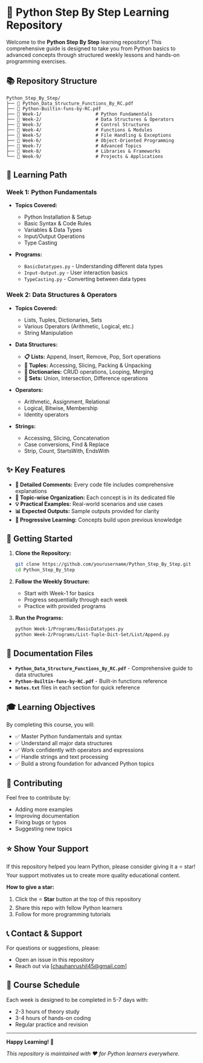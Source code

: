 # 🐍 Python Step By Step Learning Repository

Welcome to the **Python Step By Step** learning repository! This comprehensive guide is designed to take you from Python basics to advanced concepts through structured weekly lessons and hands-on programming exercises.

## 📚 Repository Structure

```
Python_Step_By_Step/
├── 📖 Python_Data_Structure_Functions_By_RC.pdf
├── 📖 Python-Builtin-funs-by-RC.pdf
├── 📁 Week-1/                    # Python Fundamentals
├── 📁 Week-2/                    # Data Structures & Operators
├── 📁 Week-3/                    # Control Structures
├── 📁 Week-4/                    # Functions & Modules
├── 📁 Week-5/                    # File Handling & Exceptions
├── 📁 Week-6/                    # Object-Oriented Programming
├── 📁 Week-7/                    # Advanced Topics
├── 📁 Week-8/                    # Libraries & Frameworks
└── 📁 Week-9/                    # Projects & Applications
```

## 🎯 Learning Path

### Week 1: Python Fundamentals
- **Topics Covered:**
  - Python Installation & Setup
  - Basic Syntax & Code Rules
  - Variables & Data Types
  - Input/Output Operations
  - Type Casting

- **Programs:**
  - `BasicDatatypes.py` - Understanding different data types
  - `Input-Output.py` - User interaction basics
  - `TypeCasting.py` - Converting between data types

### Week 2: Data Structures & Operators
- **Topics Covered:**
  - Lists, Tuples, Dictionaries, Sets
  - Various Operators (Arithmetic, Logical, etc.)
  - String Manipulation

- **Data Structures:**
  - **📋 Lists:** Append, Insert, Remove, Pop, Sort operations
  - **📝 Tuples:** Accessing, Slicing, Packing & Unpacking
  - **📖 Dictionaries:** CRUD operations, Looping, Merging
  - **🔢 Sets:** Union, Intersection, Difference operations

- **Operators:**
  - Arithmetic, Assignment, Relational
  - Logical, Bitwise, Membership
  - Identity operators

- **Strings:**
  - Accessing, Slicing, Concatenation
  - Case conversions, Find & Replace
  - Strip, Count, StartsWith, EndsWith

## ✨ Key Features

- **📝 Detailed Comments:** Every code file includes comprehensive explanations
- **🎯 Topic-wise Organization:** Each concept is in its dedicated file
- **💡 Practical Examples:** Real-world scenarios and use cases
- **📊 Expected Outputs:** Sample outputs provided for clarity
- **🔄 Progressive Learning:** Concepts build upon previous knowledge

## 🚀 Getting Started

1. **Clone the Repository:**
   ```bash
   git clone https://github.com/yourusername/Python_Step_By_Step.git
   cd Python_Step_By_Step
   ```

2. **Follow the Weekly Structure:**
   - Start with Week-1 for basics
   - Progress sequentially through each week
   - Practice with provided programs

3. **Run the Programs:**
   ```bash
   python Week-1/Programs/BasicDatatypes.py
   python Week-2/Programs/List-Tuple-Dict-Set/List/Append.py
   ```

## 📖 Documentation Files

- **`Python_Data_Structure_Functions_By_RC.pdf`** - Comprehensive guide to data structures
- **`Python-Builtin-funs-by-RC.pdf`** - Built-in functions reference
- **`Notes.txt`** files in each section for quick reference

## 🎓 Learning Objectives

By completing this course, you will:
- ✅ Master Python fundamentals and syntax
- ✅ Understand all major data structures
- ✅ Work confidently with operators and expressions
- ✅ Handle strings and text processing
- ✅ Build a strong foundation for advanced Python topics

## 🤝 Contributing

Feel free to contribute by:
- Adding more examples
- Improving documentation
- Fixing bugs or typos
- Suggesting new topics

## ⭐ Show Your Support

If this repository helped you learn Python, please consider giving it a ⭐ star! Your support motivates us to create more quality educational content.

**How to give a star:**
1. Click the ⭐ **Star** button at the top of this repository
2. Share this repo with fellow Python learners
3. Follow for more programming tutorials

## 📞 Contact & Support

For questions or suggestions, please:
- Open an issue in this repository
- Reach out via [chauhanrushil45@gmail.com]

## 📄 Course Schedule

Each week is designed to be completed in 5-7 days with:
- 2-3 hours of theory study
- 3-4 hours of hands-on coding
- Regular practice and revision

---

**Happy Learning! 🎉**

*This repository is maintained with ❤️ for Python learners everywhere.*
